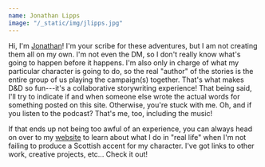 ```yaml
---
name: Jonathan Lipps
image: "/_static/img/jlipps.jpg"
---
```


Hi, I'm [Jonathan](https://jlipps.com)! I'm your scribe for these adventures, but I am not
creating them all on my own. I'm not even the DM, so I don't really know what's going to happen
before it happens. I'm also only in charge of what my particular character is going to do, so the
real "author" of the stories is the entire group of us playing the campaign(s) together. That's
what makes D&D so fun---it's a collaborative storywriting experience! That being said, I'll try to
indicate if and when someone else wrote the actual words for something posted on this site.
Otherwise, you're stuck with me. Oh, and if you listen to the podcast? That's me, too, including
the music!

If that ends up not being too awful of an experience, you can always head on over to my
[website](https://jlipps.com) to learn about what I do in "real life" when I'm not failing to
produce a Scottish accent for my character. I've got links to other work, creative projects, etc...
Check it out!

